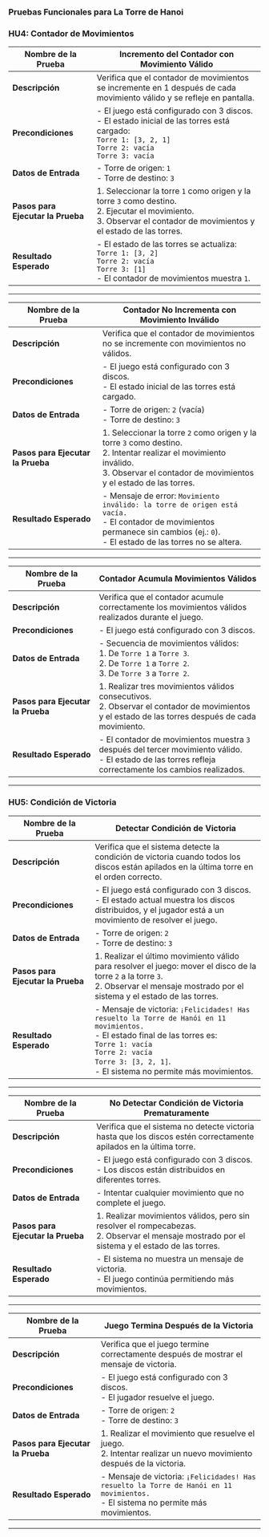 ### Pruebas Funcionales para La Torre de Hanoi


### **HU4: Contador de Movimientos**

| **Nombre de la Prueba** | Incremento del Contador con Movimiento Válido |
|-------------------------|-----------------------------------------------|
| **Descripción**         | Verifica que el contador de movimientos se incremente en 1 después de cada movimiento válido y se refleje en pantalla. |
| **Precondiciones**      | - El juego está configurado con 3 discos. <br> - El estado inicial de las torres está cargado: <br> `Torre 1: [3, 2, 1]` <br> `Torre 2: vacía` <br> `Torre 3: vacía` |
| **Datos de Entrada**    | - Torre de origen: `1` <br> - Torre de destino: `3` |
| **Pasos para Ejecutar la Prueba** | 1. Seleccionar la torre `1` como origen y la torre `3` como destino. <br> 2. Ejecutar el movimiento. <br> 3. Observar el contador de movimientos y el estado de las torres. |
| **Resultado Esperado**  | - El estado de las torres se actualiza: <br> `Torre 1: [3, 2]` <br> `Torre 2: vacía` <br> `Torre 3: [1]` <br> - El contador de movimientos muestra `1`. |

---

| **Nombre de la Prueba** | Contador No Incrementa con Movimiento Inválido |
|-------------------------|-----------------------------------------------|
| **Descripción**         | Verifica que el contador de movimientos no se incremente con movimientos no válidos. |
| **Precondiciones**      | - El juego está configurado con 3 discos. <br> - El estado inicial de las torres está cargado. |
| **Datos de Entrada**    | - Torre de origen: `2` (vacía) <br> - Torre de destino: `3` |
| **Pasos para Ejecutar la Prueba** | 1. Seleccionar la torre `2` como origen y la torre `3` como destino. <br> 2. Intentar realizar el movimiento inválido. <br> 3. Observar el contador de movimientos y el estado de las torres. |
| **Resultado Esperado**  | - Mensaje de error: `Movimiento inválido: la torre de origen está vacía.` <br> - El contador de movimientos permanece sin cambios (ej.: `0`). <br> - El estado de las torres no se altera. |

---

| **Nombre de la Prueba** | Contador Acumula Movimientos Válidos |
|-------------------------|-------------------------------------|
| **Descripción**         | Verifica que el contador acumule correctamente los movimientos válidos realizados durante el juego. |
| **Precondiciones**      | - El juego está configurado con 3 discos. |
| **Datos de Entrada**    | - Secuencia de movimientos válidos: <br> 1. De `Torre 1` a `Torre 3`. <br> 2. De `Torre 1` a `Torre 2`. <br> 3. De `Torre 3` a `Torre 2`. |
| **Pasos para Ejecutar la Prueba** | 1. Realizar tres movimientos válidos consecutivos. <br> 2. Observar el contador de movimientos y el estado de las torres después de cada movimiento. |
| **Resultado Esperado**  | - El contador de movimientos muestra `3` después del tercer movimiento válido. <br> - El estado de las torres refleja correctamente los cambios realizados. |

---

### **HU5: Condición de Victoria**

| **Nombre de la Prueba** | Detectar Condición de Victoria |
|-------------------------|--------------------------------|
| **Descripción**         | Verifica que el sistema detecte la condición de victoria cuando todos los discos están apilados en la última torre en el orden correcto. |
| **Precondiciones**      | - El juego está configurado con 3 discos. <br> - El estado actual muestra los discos distribuidos, y el jugador está a un movimiento de resolver el juego. |
| **Datos de Entrada**    | - Torre de origen: `2` <br> - Torre de destino: `3` |
| **Pasos para Ejecutar la Prueba** | 1. Realizar el último movimiento válido para resolver el juego: mover el disco de la torre `2` a la torre `3`. <br> 2. Observar el mensaje mostrado por el sistema y el estado de las torres. |
| **Resultado Esperado**  | - Mensaje de victoria: `¡Felicidades! Has resuelto la Torre de Hanói en 11 movimientos.` <br> - El estado final de las torres es: <br> `Torre 1: vacía` <br> `Torre 2: vacía` <br> `Torre 3: [3, 2, 1]`. <br> - El sistema no permite más movimientos. |

---

| **Nombre de la Prueba** | No Detectar Condición de Victoria Prematuramente |
|-------------------------|-------------------------------------------------|
| **Descripción**         | Verifica que el sistema no detecte victoria hasta que los discos estén correctamente apilados en la última torre. |
| **Precondiciones**      | - El juego está configurado con 3 discos. <br> - Los discos están distribuidos en diferentes torres. |
| **Datos de Entrada**    | - Intentar cualquier movimiento que no complete el juego. |
| **Pasos para Ejecutar la Prueba** | 1. Realizar movimientos válidos, pero sin resolver el rompecabezas. <br> 2. Observar el mensaje mostrado por el sistema y el estado de las torres. |
| **Resultado Esperado**  | - El sistema no muestra un mensaje de victoria. <br> - El juego continúa permitiendo más movimientos. |

---

| **Nombre de la Prueba** | Juego Termina Después de la Victoria |
|-------------------------|-------------------------------------|
| **Descripción**         | Verifica que el juego termine correctamente después de mostrar el mensaje de victoria. |
| **Precondiciones**      | - El juego está configurado con 3 discos. <br> - El jugador resuelve el juego. |
| **Datos de Entrada**    | - Torre de origen: `2` <br> - Torre de destino: `3` |
| **Pasos para Ejecutar la Prueba** | 1. Realizar el movimiento que resuelve el juego. <br> 2. Intentar realizar un nuevo movimiento después de la victoria. |
| **Resultado Esperado**  | - Mensaje de victoria: `¡Felicidades! Has resuelto la Torre de Hanói en 11 movimientos.` <br> - El sistema no permite más movimientos. |

---
